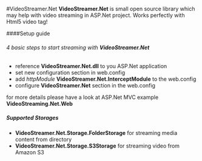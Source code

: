 #VideoStreamer.Net 
**VideoStreamer.Net** is small open source library which may help with video streaming in ASP.Net project. Works perfectly with Html5 video tag!

####Setup guide

###### 4 basic steps to start streaming with **VideoStreamer.Net**

- reference **VideoStreamer.Net.dll** to you ASP.Net application
- set new configuration section in web.config
- add *httpModule* **VideoStreamer.Net.InterceptModule** to the web.config
- configure **VideoStreamer.Net** section in the web.config

for more details please have a look at ASP.Net MVC example **VideoStreaming.Net.Web**

##### Supported Storages
- **VideoStreamer.Net.Storage.FolderStorage** for streaming media content from directory
- **VideoStreamer.Net.Storage.S3Storage** for streaming video from Amazon S3
  

 




  
